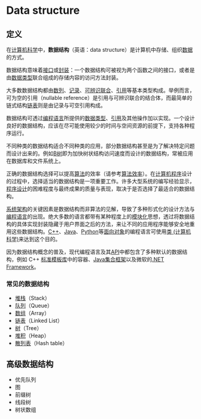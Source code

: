 # Data structure

## 定义

在[计算机科学](https://zh.wikipedia.org/wiki/%E8%AE%A1%E7%AE%97%E6%9C%BA%E7%A7%91%E5%AD%A6)中，**数据结构**（英语：data structure）是计算机中存储、组织[数据](https://zh.wikipedia.org/wiki/%E6%95%B0%E6%8D%AE)的方式。

数据结构意味着[接口](https://zh.wikipedia.org/wiki/%E4%BB%8B%E9%9D%A2_%28%E9%9B%BB%E8%85%A6%E7%A7%91%E5%AD%B8%29)或[封装](https://zh.wikipedia.org/wiki/%E5%B0%81%E8%A3%85_%28%E8%AE%A1%E7%AE%97%E6%9C%BA%E7%A7%91%E5%AD%A6%29)：一个数据结构可被视为两个函数之间的接口，或者是由[数据类型](https://zh.wikipedia.org/wiki/%E6%95%B8%E6%93%9A%E9%A1%9E%E5%9E%8B)联合组成的存储内容的访问方法封装。

大多数数据结构都由[数列](https://zh.wikipedia.org/wiki/%E6%95%B0%E5%88%97)、[记录](https://zh.wikipedia.org/wiki/%E8%AE%B0%E5%BD%95)、[可辨识联合](https://zh.wikipedia.org/wiki/%E6%A0%87%E7%AD%BE%E8%81%94%E5%90%88)、[引用](https://zh.wikipedia.org/wiki/%E5%8F%83%E7%85%A7)等基本类型构成。举例而言，可为空的引用（nullable reference）是引用与可辨识联合的结合体，而最简单的链式结构[链表](https://zh.wikipedia.org/wiki/%E9%93%BE%E8%A1%A8)则是由记录与可空引用构成。

数据结构可透过[编程语言](https://zh.wikipedia.org/wiki/%E7%BC%96%E7%A8%8B%E8%AF%AD%E8%A8%80)所提供的[数据类型](https://zh.wikipedia.org/wiki/%E6%95%B8%E6%93%9A%E9%A1%9E%E5%9E%8B)、[引用](https://zh.wikipedia.org/wiki/%E5%8F%83%E7%85%A7)及其他操作加以实现。一个设计良好的数据结构，应该在尽可能使用较少的时间与空间资源的前提下，支持各种程序运行。

不同种类的数据结构适合不同种类的应用，部分数据结构甚至是为了解决特定问题而设计出来的。例如[B树](https://zh.wikipedia.org/wiki/B%E6%A0%91)即为加快树状结构访问速度而设计的数据结构，常被应用在数据库和文件系统上。

正确的数据结构选择可以提高[算法](https://zh.wikipedia.org/wiki/%E6%BC%94%E7%AE%97%E6%B3%95)的效率（请参考[算法效率](https://zh.wikipedia.org/w/index.php?title=%E6%BC%94%E7%AE%97%E6%B3%95%E6%95%88%E7%8E%87&action=edit&redlink=1)）。在[计算机程序](https://zh.wikipedia.org/wiki/%E8%AE%A1%E7%AE%97%E6%9C%BA%E7%A8%8B%E5%BA%8F)设计的过程中，选择适当的数据结构是一项重要工作。许多大型系统的编写经验显示，[程序设计](https://zh.wikipedia.org/wiki/%E7%A8%8B%E5%BC%8F%E8%A8%AD%E8%A8%88)的困难程度与最终成果的质量与表现，取决于是否选择了最适合的数据结构。

[系统架构](https://zh.wikipedia.org/wiki/%E7%B3%BB%E7%BB%9F%E6%9E%B6%E6%9E%84)的关键因素是数据结构而非算法的见解，导致了多种形式化的设计方法与[编程语言](https://zh.wikipedia.org/wiki/%E7%BC%96%E7%A8%8B%E8%AF%AD%E8%A8%80)的出现。绝大多数的语言都带有某种程度上的[模块化](https://zh.wikipedia.org/wiki/%E6%A8%A1%E5%9D%97_%28%E7%A8%8B%E5%BA%8F%E8%AE%BE%E8%AE%A1%29)思想，透过将数据结构的具体实现封装隐藏于用户界面之后的方法，来让不同的应用程序能够安全地重用这些数据结构。[C++](https://zh.wikipedia.org/wiki/C%2B%2B)、[Java](https://zh.wikipedia.org/wiki/Java)、[Python](https://zh.wikipedia.org/wiki/Python)等[面向对象](https://zh.wikipedia.org/wiki/%E9%9D%A2%E5%90%91%E5%AF%B9%E8%B1%A1%E7%9A%84%E7%A8%8B%E5%BA%8F%E8%AE%BE%E8%AE%A1)的编程语言可使用[类 \(计算机科学\)](https://zh.wikipedia.org/wiki/%E7%B1%BB_%28%E8%AE%A1%E7%AE%97%E6%9C%BA%E7%A7%91%E5%AD%A6%29)来达到这个目的。

因为数据结构概念的普及，现代编程语言及其[API](https://zh.wikipedia.org/wiki/%E8%BF%90%E8%A1%8C%E7%8E%AF%E5%A2%83)中都包含了多种默认的数据结构，例如 C++ [标准模板库](https://zh.wikipedia.org/wiki/%E6%A0%87%E5%87%86%E6%A8%A1%E6%9D%BF%E5%BA%93)中的容器、[Java集合框架](https://zh.wikipedia.org/wiki/Java%E9%9B%86%E5%90%88%E6%A1%86%E6%9E%B6)以及微软的[.NET Framework](https://zh.wikipedia.org/wiki/.NET_Framework)。

### 常见的数据结构

* [堆栈](https://zh.wikipedia.org/wiki/%E5%A0%86%E7%96%8A)（Stack）
* [队列](https://zh.wikipedia.org/wiki/%E9%98%9F%E5%88%97)（Queue）
* [数组](https://zh.wikipedia.org/wiki/%E9%99%A3%E5%88%97)（Array）
* [链表](https://zh.wikipedia.org/wiki/%E9%93%BE%E8%A1%A8)（Linked List）
* [树](https://zh.wikipedia.org/wiki/%E6%A0%91_%28%E6%95%B0%E6%8D%AE%E7%BB%93%E6%9E%84%29)（Tree）
* [堆积](https://zh.wikipedia.org/wiki/%E5%A0%86_%28%E6%95%B0%E6%8D%AE%E7%BB%93%E6%9E%84%29)（Heap）
* [散列表](https://zh.wikipedia.org/wiki/%E6%95%A3%E5%88%97%E8%A1%A8)（Hash table）

## 高级数据结构

* 优先队列 
* 图 
* 前缀树 
* 线段树 
* 树状数组




